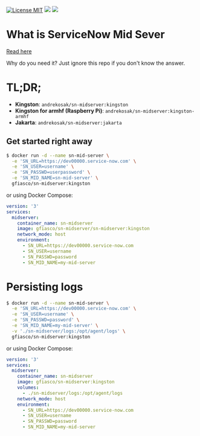 [![License MIT](https://img.shields.io/badge/license-ISC-blue.svg)](https://opensource.org/licenses/ISC) [![](https://img.shields.io/docker/pulls/andrekosak/sn-midserver.svg)](https://hub.docker.com/r/andrekosak/sn-midserver 'DockerHub') [![](https://ga-beacon.appspot.com/UA-82522402-3/readme?pixel)](https://github.com/igrigorik/ga-beacon)

# What is ServiceNow Mid Sever

[Read here](https://docs.servicenow.com/bundle/kingston-servicenow-platform/page/product/mid-server/reference/r-MIDServer.html)

Why do you need it? Just ignore this repo if you don't know the answer.

# TL;DR;

* **Kingston**: `andrekosak/sn-midserver:kingston`
* **Kingston for armhf (Raspberry Pi)**: `andrekosak/sn-midserver:kingston-armhf`
* **Jakarta**: `andrekosak/sn-midserver:jakarta`

## Get started right away

```bash
$ docker run -d --name sn-mid-server \
  -e 'SN_URL=https://dev00000.service-now.com' \
  -e 'SN_USER=username' \
  -e 'SN_PASSWD=userpassword' \
  -e 'SN_MID_NAME=sn-mid-server' \
  gfiasco/sn-midserver:kingston
```

or using Docker Compose:

```yaml
version: '3'
services:
  midserver:
    container_name: sn-midserver
    image: gfiasco/sn-midserver/sn-midserver:kingston
    network_mode: host
    environment:
      - SN_URL=https://dev00000.service-now.com
      - SN_USER=username
      - SN_PASSWD=password
      - SN_MID_NAME=my-mid-server
```

# Persisting logs

```bash
$ docker run -d --name sn-mid-server \
  -e 'SN_URL=https://dev00000.service-now.com' \
  -e 'SN_USER=username' \
  -e 'SN_PASSWD=password' \
  -e 'SN_MID_NAME=my-mid-server' \
  -v './sn-midserver/logs:/opt/agent/logs' \
  gfiasco/sn-midserver:kingston
```

or using Docker Compose:

```yaml
version: '3'
services:
  midserver:
    container_name: sn-midserver
    image: gfiasco/sn-midserver:kingston
    volumes:
      - ./sn-midserver/logs:/opt/agent/logs
    network_mode: host
    environment:
      - SN_URL=https://dev00000.service-now.com
      - SN_USER=username
      - SN_PASSWD=password
      - SN_MID_NAME=my-mid-server
```
